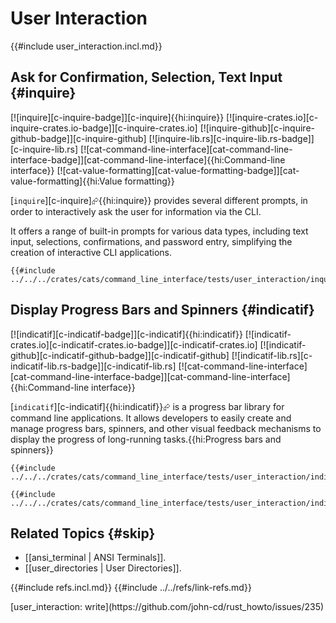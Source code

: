 # User Interaction

{{#include user_interaction.incl.md}}

## Ask for Confirmation, Selection, Text Input {#inquire}

[![inquire][c-inquire-badge]][c-inquire]{{hi:inquire}}
[![inquire-crates.io][c-inquire-crates.io-badge]][c-inquire-crates.io]
[![inquire-github][c-inquire-github-badge]][c-inquire-github]
[![inquire-lib.rs][c-inquire-lib.rs-badge]][c-inquire-lib.rs]
[![cat-command-line-interface][cat-command-line-interface-badge]][cat-command-line-interface]{{hi:Command-line interface}}
[![cat-value-formatting][cat-value-formatting-badge]][cat-value-formatting]{{hi:Value formatting}}

[`inquire`][c-inquire]⮳{{hi:inquire}} provides several different prompts, in order to interactively ask the user for information via the CLI.

It offers a range of built-in prompts for various data types, including text input, selections, confirmations, and password entry, simplifying the creation of interactive CLI applications.

```rust,editable
{{#include ../../../crates/cats/command_line_interface/tests/user_interaction/inquire.rs:example}}
```

## Display Progress Bars and Spinners {#indicatif}

[![indicatif][c-indicatif-badge]][c-indicatif]{{hi:indicatif}}
[![indicatif-crates.io][c-indicatif-crates.io-badge]][c-indicatif-crates.io]
[![indicatif-github][c-indicatif-github-badge]][c-indicatif-github]
[![indicatif-lib.rs][c-indicatif-lib.rs-badge]][c-indicatif-lib.rs]
[![cat-command-line-interface][cat-command-line-interface-badge]][cat-command-line-interface]{{hi:Command-line interface}}

[`indicatif`][c-indicatif]{{hi:indicatif}}⮳ is a progress bar library for command line applications. It allows developers to easily create and manage progress bars, spinners, and other visual feedback mechanisms to display the progress of long-running tasks.{{hi:Progress bars and spinners}}

```rust,editable,noplayground
{{#include ../../../crates/cats/command_line_interface/tests/user_interaction/indicatif.rs:example}}
```

```rust,editable,noplayground
{{#include ../../../crates/cats/command_line_interface/tests/user_interaction/indicatif2.rs:example}}
```

## Related Topics {#skip}

- [[ansi_terminal | ANSI Terminals]].
- [[user_directories | User Directories]].

{{#include refs.incl.md}}
{{#include ../../refs/link-refs.md}}

<div class="hidden">
[user_interaction: write](https://github.com/john-cd/rust_howto/issues/235)
</div>
